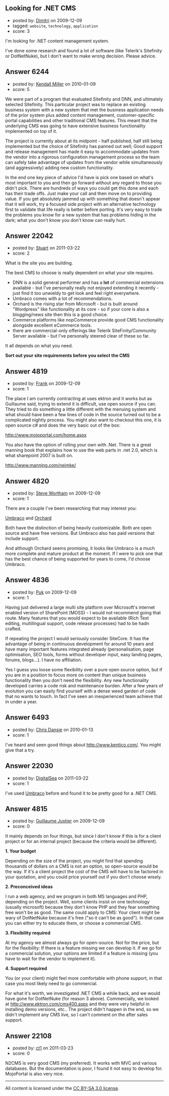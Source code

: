 ## Looking for .NET CMS

- posted by: [Dimitri](https://stackexchange.com/users/-1/1850-dimitri) on 2009-12-09
- tagged: `website`, `technology`, `application`
- score: 3

I'm looking for .NET content management system.

I've done some research and found a lot of software (like Telerik's Sitefinity or DotNetNuke), but I don't want to make wrong decision. Please advice.


## Answer 6244

- posted by: [Kendall Miller](https://stackexchange.com/users/-1/2210-kendall-miller) on 2010-01-09
- score: 5

We were part of a program that evaluated Sitefinity and DNN, and ultimately selected Sitefinity.  This particular project was to replace an existing business system with a new system that met the business application needs of the prior system plus added content management, customer-specific portal capabilities and other traditional CMS features.  This meant that the underlying CMS was going to have extensive business functionality implemented on top of it.  

The project is currently about at its midpoint - half published, half still being implemented but the choice of Sitefinity has panned out well; Good support and release management has made it easy to accommodate updates from the vendor into a rigorous configuration management process so the team can safely take advantage of updates from the vendor while simultaneously (and aggressively) adding new custom functionality.

In the end one key piece of advice I'd have is pick one based on what's most important to you and then go forward without any regard to those you didn't pick.  There are hundreds of ways you could get this done and each has their trade offs.  Just make your call and then move on to providing value.  If you get absolutely jammed up with something that doesn't appear that it will work, try a focused side project with an alternative technology first to validate that life really is better before porting.  It's very easy to trade the problems you know for a new system that has problems hiding in the dark; what you don't know you don't know can really hurt.


## Answer 22042

- posted by: [Stuart](https://stackexchange.com/users/-1/8316-stuart) on 2011-03-22
- score: 2

What is the site you are building.

The best CMS to choose is really dependent on what your site requires.

- DNN is a solid general performer and has a **lot** of commercial extensions available - but I've personally really not enjoyed extending it recently - just find it too unwieldy to get look and feel right everywhere.
- Umbraco comes with a lot of recommendations.
- Orchard is the rising star from Microsoft - but is built around "Wordpress" like functionality at its core - so if your core is also a blogging/news site then this is a good choice.
- Commerce platforms like nopCommerce provide good CMS functionality alongside excellent eCommerce tools.
- there are commercial-only offerings like Telerik SiteFinity/Community Server available - but I've personally steered clear of these so far.

It all depends on what you need. 

**Sort out your site requirements before you select the CMS**


## Answer 4819

- posted by: [Frank](https://stackexchange.com/users/-1/1827-frank) on 2009-12-09
- score: 1

The place I am currently contracting at uses ektron and it works but as Guillaume said, trying to extend it is difficult, use open source if you can.  They tried to do something a little different with the menuing system and what should have been a few lines of code in the source turned out to be a complicated nightly process.  You might also want to checkout this one, it is open source c# and does the very basic out of the box:

http://www.mojoportal.com/home.aspx

You also have the option of rolling your own with .Net.  There is a great manning book that explains how to use the web parts in .net 2.0, which is what sharepoint 2007 is built on.

http://www.manning.com/neimke/




## Answer 4820

- posted by: [Steve Wortham](https://stackexchange.com/users/-1/1791-steve-wortham) on 2009-12-09
- score: 1

<p>There are a couple I've been researching that may interest you:</p>

<p><a href="http://umbraco.org/" rel="nofollow">Umbraco</a> and <a href="http://orchard.codeplex.com/" rel="nofollow">Orchard</a> </p>

<p>Both have the distinction of being heavily customizable.  Both are open source and have free versions.  But Umbraco also has paid versions that include support.  </p>

<p>And although Orchard seems promising, it looks like Umbraco is a much more complete and mature product at the moment.  If I were to pick one that has the best chance of being supported for years to come, I'd choose Umbraco.</p>



## Answer 4836

- posted by: [Puk](https://stackexchange.com/users/-1/1859-puk) on 2009-12-09
- score: 1

Having just delivered a large multi site platform over Microsoft's internet enabled version of SharePoint (MOSS) - I would not recommend going that route. Many features that you would expect to be available (Rich Text editing, multilingual support, code release processes) had to be hadn crafted.

If repeating the project I would seriously consider SiteCore. It has the advantage of being in continuous development for around 10 years and have many important features integrated already (personalisation, page optimisation, SEO tools, forms without developer input, easy landing pages, forums, blogs...). I have no affiliation.

Yes I guess you loose some flexibility  over a pure open source option, but if you are in a position to focus more on content than unique business functionality then you don't need the flexibility. Any new functionality developed carries a code risk and maintenance burden. After a few years of evolution you can easily find yourself with a dense weed garden of code that no wants to touch. In fact I've seen an inexperienced team achieve that in under a year.




## Answer 6493

- posted by: [Chris Dansie](https://stackexchange.com/users/-1/2053-chris-dansie) on 2010-01-13
- score: 1

I've heard and seen good things about http://www.kentico.com/. You might give that a try.


## Answer 22030

- posted by: [DigitalSea](https://stackexchange.com/users/-1/7816-digitalsea) on 2011-03-22
- score: 1

<p>I've used <a href="http://umbraco.com/" rel="nofollow">Umbraco</a> before and found it to be pretty good for a .NET CMS.</p>



## Answer 4815

- posted by: [Guillaume Justier](https://stackexchange.com/users/-1/1636-guillaume-justier) on 2009-12-09
- score: 0

It mainly depends on four things, but since I don't know if this is for a client project or for an internal project (because the criteria would be different).


**1. Your budget**

Depending on the size of the project, you might find that spending thousands of dollars on a CMS is not an option, so open-source would be the way.
 If it's a client project the cost of the CMS will have to be factored in your quotation, and you could price yourself out if you don't choose wisely.

**2. Preconceived ideas**

I run a web agency, and we program in both MS languages and PHP, depending on the project. Well, some clients insist on one technology (usually microsoft) because they don't know PHP and they fear something free won't be as good. The same could apply to CMS: Your client might be wary of DotNetNuke because it's free ("so it can't be as good"). In that case you can either try to educate them, or choose a commercial CMS.

**3. Flexibility required**

At my agency we almost always go for open-source. Not for the price, but for the flexibility: If there is a feature missing we can develop it. If we go for a commercial solution, your options are limited if a feature is missing (you have to wait for the vendor to implement it).

**4. Support required**

You (or your client) might feel more comfortable with phone support, in that case you most likely need to go commercial.


For what it's worth, we investigated .NET CMS a while back, and we would have gone for DotNetNuke (for reason 3 above). Commercially, we looked at http://www.ektron.com/cms400.aspx and they were very helpful in installing demo versions, etc.. The project didn't happen in the end, so we didn't implement any CMS live, so I can't comment on the after sales support.



## Answer 22108

- posted by: [ct1](https://stackexchange.com/users/-1/8765-ct1) on 2011-03-23
- score: 0

N2CMS is very good CMS (my preferred). It works with MVC and various databases. But the documentation is poor, I found it not easy to develop for. 
MojoPortal is also very nice.



---

All content is licensed under the [CC BY-SA 3.0 license](https://creativecommons.org/licenses/by-sa/3.0/).
